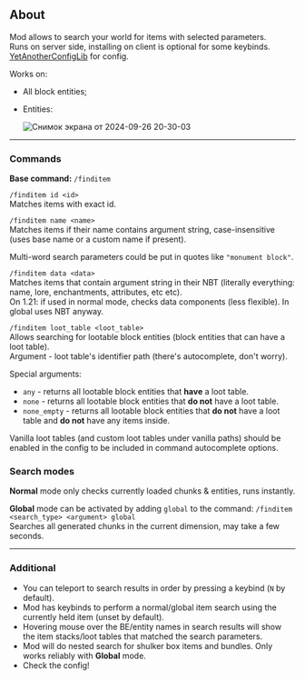 ## About
Mod allows to search your world for items with selected parameters.  
Runs on server side, installing on client is optional for some keybinds.  
[YetAnotherConfigLib](https://modrinth.com/mod/yacl) for config.  
  
Works on:
* All block entities;
* Entities:
  
  ![Снимок экрана от 2024-09-26 20-30-03](https://github.com/user-attachments/assets/0c3e14ca-0f71-4f07-8c81-54c74d544102)

****
### Commands
**Base command:** `/finditem`  
  
`/finditem id <id>`  
Matches items with exact id.  
  
`/finditem name <name>`  
Matches items if their name contains argument string, case-insensitive (uses base name or a custom name if present).  
  
Multi-word search parameters could be put in quotes like `"monument block"`.  
  
`/finditem data <data>`  
Matches items that contain argument string in their NBT (literally everything: name, lore, enchantments, attributes, etc etc).  
On 1.21: if used in normal mode, checks data components (less flexible). In global uses NBT anyway.
  
`/finditem loot_table <loot_table>`  
Allows searching for lootable block entities (block entities that can have a loot table).  
Argument - loot table's identifier path (there's autocomplete, don't worry).  

Special arguments:  
* `any` - returns all lootable block entities that **have** a loot table.  
* `none` - returns all lootable block entities that **do not** have a loot table.  
* `none_empty` - returns all lootable block entities that **do not** have a loot table and **do not** have any items inside.
  
Vanilla loot tables (and custom loot tables under vanilla paths) should be enabled in the config to be included in command autocomplete options.  

### Search modes
**Normal** mode only checks currently loaded chunks & entities, runs instantly.  
  
**Global** mode can be activated by adding `global` to the command: `/finditem <search_type> <argument> global`  
Searches all generated chunks in the current dimension, may take a few seconds.

****
### Additional
* You can teleport to search results in order by pressing a keybind (`N` by default).
* Mod has keybinds to perform a normal/global item search using the currently held item (unset by default).
* Hovering mouse over the BE/entity names in search results will show the item stacks/loot tables that matched the search parameters.
* Mod will do nested search for shulker box items and bundles. Only works reliably with **Global** mode.
* Check the config!
